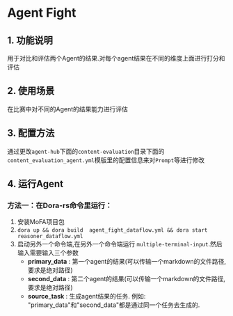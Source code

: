 # Agent Fight  

## 1. 功能说明
用于对比和评估两个Agent的结果.对每个agent结果在不同的维度上面进行打分和评估

## 2. 使用场景
在比赛中对不同的Agent的结果能力进行评估

## 3. 配置方法
通过更改`agent-hub`下面的`content-evaluation`目录下面的`content_evaluation_agent.yml`模版里的配置信息来对`Prompt`等进行修改

## 4. 运行Agent

### 方法一：在Dora-rs命令里运行：

1. 安装MoFA项目包
2. `dora up && dora build  agent_fight_dataflow.yml && dora start reasoner_dataflow.yml`
3. 启动另外一个命令端,在另外一个命令端运行 `multiple-terminal-input`.然后输入需要输入三个参数
   - **primary_data** : 第一个agent的结果(可以传输一个markdown的文件路径,要求是绝对路径)
   - **second_data** : 第二个agent的结果(可以传输一个markdown的文件路径,要求是绝对路径)
   - **source_task** : 生成agent结果的任务. 例如: "primary_data"和"second_data"都是通过同一个任务去生成的. 
 
